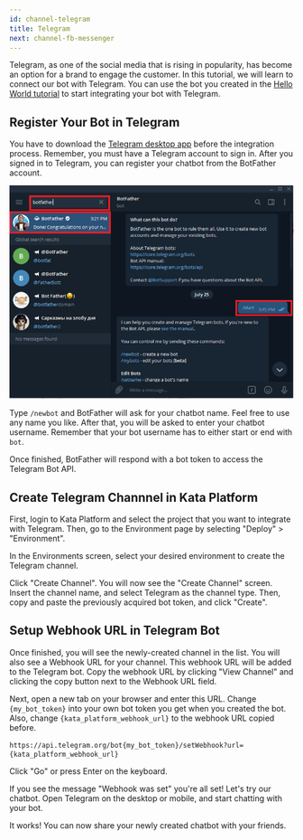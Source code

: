 ```yaml
---
id: channel-telegram
title: Telegram
next: channel-fb-messenger
---
```


Telegram, as one of the social media that is rising in popularity, has become an option for a brand to engage the customer. In this tutorial, we will learn to connect our bot with Telegram. You can use the bot you created in the [Hello World tutorial](/tutorial/hello-world/) to start integrating your bot with Telegram.

## Register Your Bot in Telegram

You have to download the [Telegram desktop app](https://desktop.telegram.org/) before the integration process. Remember, you must have a Telegram account to sign in. After you signed in to Telegram, you can register your chatbot from the BotFather account.

![BotFather](./images/tg/botfather.png)

Type `/newbot` and BotFather will ask for your chatbot name. Feel free to use any name you like. After that, you will be asked to enter your chatbot username. Remember that your bot username has to either start or end with `bot`.

Once finished, BotFather will respond with a bot token to access the Telegram Bot API.

## Create Telegram Channnel in Kata Platform

First, login to Kata Platform and select the project that you want to integrate with Telegram. Then, go to the Environment page by selecting "Deploy" > "Environment".

In the Environments screen, select your desired environment to create the Telegram channel.

Click "Create Channel". You will now see the "Create Channel" screen. Insert the channel name, and select Telegram as the channel type. Then, copy and paste the previously acquired bot token, and click "Create".

## Setup Webhook URL in Telegram Bot

Once finished, you will see the newly-created channel in the list. You will also see a Webhook URL for your channel. This webhook URL will be added to the Telegram bot. Copy the webhook URL by clicking "View Channel" and clicking the copy button next to the Webhook URL field.

Next, open a new tab on your browser and enter this URL. Change `{my_bot_token}` into your own bot token you get when you created the bot. Also, change `{kata_platform_webhook_url}` to the webhook URL copied before.

```
https://api.telegram.org/bot{my_bot_token}/setWebhook?url={kata_platform_webhook_url}
```

Click "Go" or press Enter on the keyboard.

If you see the message "Webhook was set" you're all set! Let's try our chatbot. Open Telegram on the desktop or mobile, and start chatting with your bot.

It works! You can now share your newly created chatbot with your friends.
